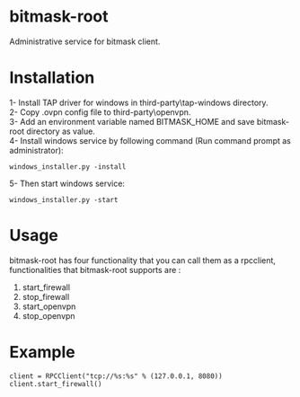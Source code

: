 # bitmask-root
Administrative service for bitmask client.

# Installation
1- Install TAP driver for windows in third-party\tap-windows directory.<br />
2- Copy .ovpn config file to third-party\openvpn.<br />
3- Add an environment variable named BITMASK_HOME and save bitmask-root directory as value.<br />
4- Install windows service by following command (Run command prompt as administrator): <br />

```batch
windows_installer.py -install
```

5- Then start windows service:<br />

```batch
windows_installer.py -start
```

# Usage
bitmask-root has four functionality that you can call them as a rpcclient, functionalities that bitmask-root supports are :
<br />
<ol>
<li>start_firewall</li>
<li>stop_firewall</li>
<li>start_openvpn</li>
<li>stop_openvpn</li>
</ol>

# Example
```code
client = RPCClient("tcp://%s:%s" % (127.0.0.1, 8080))
client.start_firewall()
```

